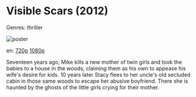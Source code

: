 # Visible Scars (2012)

Genres: thriller

![poster](http://image.tmdb.org/t/p/w500/c0dw1gTKOME7QyehTday1tdhRMa.jpg)

en:
  [720p](magnet:?xt=urn:btih:67219E204C3109626C153BE17F4DF71ECA952404&tr=udp://glotorrents.pw:6969/announce&tr=udp://tracker.opentrackr.org:1337/announce&tr=udp://torrent.gresille.org:80/announce&tr=udp://tracker.openbittorrent.com:80&tr=udp://tracker.coppersurfer.tk:6969&tr=udp://tracker.leechers-paradise.org:6969&tr=udp://p4p.arenabg.ch:1337&tr=udp://tracker.internetwarriors.net:1337)
  [1080p](magnet:?xt=urn:btih:79D32C76446C7E670614AA02952C6D7ACEEDF15B&tr=udp://glotorrents.pw:6969/announce&tr=udp://tracker.opentrackr.org:1337/announce&tr=udp://torrent.gresille.org:80/announce&tr=udp://tracker.openbittorrent.com:80&tr=udp://tracker.coppersurfer.tk:6969&tr=udp://tracker.leechers-paradise.org:6969&tr=udp://p4p.arenabg.ch:1337&tr=udp://tracker.internetwarriors.net:1337)
  


Seventeen years ago, Mike kills a new mother of twin girls and took the babies to a house in the woods, claiming them as his own to appease his wife's desire for kids. 10 years later Stacy flees to her uncle's old secluded cabin in those same woods to escape her abusive boyfriend. There she is haunted by the ghosts of the little girls crying for their mother.